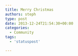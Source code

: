 ```yaml
---
title: Merry Christmas
authors: steph
type: post
date: 2013-12-24T21:54:30+00:00
categories:
  - Community
tags:
  - 'statuspost'

---
```

